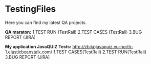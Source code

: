 # TestingFiles
Here you can find my latest QA projects.

**QA maraton:**
1.TEST RUN (TestRail)
2.TEST CASES (TestRail) 
3.BUG REPORT
(JIRA)

**My application JavaQUIZ Tests:**
http://zbikpjavaquiz.eu-north-1.elasticbeanstalk.com/
1.TEST CASES(TestRail)
2.TEST RUN(TestRail)
3.BUG REPORT (JIRA)

